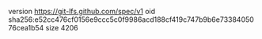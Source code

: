 version https://git-lfs.github.com/spec/v1
oid sha256:e52cc476cf0156e9ccc5c0f9986acd188cf419c747b9b6e7338405076cea1b54
size 4206

